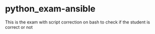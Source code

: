 # python_exam-ansible
This is the exam with script correction on bash to check if the student is correct or not
